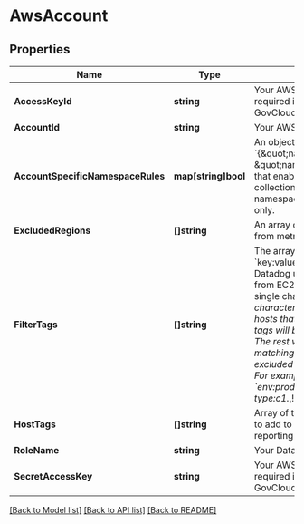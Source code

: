 # AwsAccount

## Properties

Name | Type | Description | Notes
------------ | ------------- | ------------- | -------------
**AccessKeyId** | **string** | Your AWS access key ID. Only required if your AWS account is a GovCloud or China account. | [optional] 
**AccountId** | **string** | Your AWS Account ID without dashes. | [optional] 
**AccountSpecificNamespaceRules** | **map[string]bool** | An object, (in the form &#x60;{\&quot;namespace1\&quot;:true/false, \&quot;namespace2\&quot;:true/false}&#x60;), that enables or disables metric collection for specific AWS namespaces for this AWS account only. | [optional] 
**ExcludedRegions** | **[]string** | An array of AWS regions to exclude from metrics collection. | [optional] 
**FilterTags** | **[]string** | The array of EC2 tags (in the form &#x60;key:value&#x60;) defines a filter that Datadog uses when collecting metrics from EC2. Wildcards, such as &#x60;?&#x60; (for single characters) and &#x60;*&#x60; (for multiple characters) can also be used. Only hosts that match one of the defined tags will be imported into Datadog. The rest will be ignored. Host matching a given tag can also be excluded by adding &#x60;!&#x60; before the tag. For example, &#x60;env:production,instance-type:c1.*,!region:us-east-1&#x60; | [optional] 
**HostTags** | **[]string** | Array of tags (in the form &#x60;key:value&#x60;) to add to all hosts and metrics reporting through this integration. | [optional] 
**RoleName** | **string** | Your Datadog role delegation name. | [optional] 
**SecretAccessKey** | **string** | Your AWS secret access key. Only required if your AWS account is a GovCloud or China account. | [optional] 

[[Back to Model list]](../README.md#documentation-for-models) [[Back to API list]](../README.md#documentation-for-api-endpoints) [[Back to README]](../README.md)


